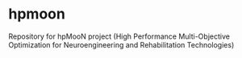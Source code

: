 # hpmoon
Repository for hpMooN project (High Performance Multi-Objective Optimization for Neuroengineering and Rehabilitation Technologies)

